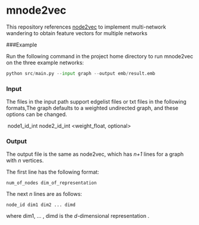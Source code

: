 # mnode2vec

This repository references [node2vec](https://snap.stanford.edu/node2vec/) to implement multi-network wandering to obtain feature vectors for multiple networks

###Example

Run the following command in the project home directory to run mnode2vec on the three example networks:

```python
python src/main.py --input graph --output emb/result.emb
```

### Input

The files in the input path support edgelist files or txt files in the following formats,The graph defaults to a weighted undirected graph, and these options can be changed.

​	node1_id_int node2_id_int <weight_float, optional>

### Output

The output file is the same as node2vec, which has *n+1* lines for a graph with *n* vertices.

The first line has the following format:

	num_of_nodes dim_of_representation

The next *n* lines are as follows:
	
	node_id dim1 dim2 ... dimd

where dim1, ... , dimd is the *d*-dimensional representation .
